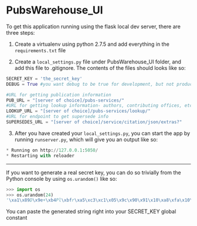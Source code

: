 PubsWarehouse_UI
================

To get this application running using the flask local dev server, there are three steps:

1. Create a virtualenv using python 2.7.5 and add everything in the `requirements.txt` file
 
2. Create a  `local_settings.py` file under PubsWarehouse_UI folder, and add this file to .gitignore.  The contents of the files should looks like so:

 ```python
 SECRET_KEY = 'the_secret_key'
 DEBUG = True #you want debug to be true for development, but not production

 #URL for getting publication information
 PUB_URL = "[server of choice]/pubs-services/"
 #URL for getting lookup information- authors, contributing offices, etc
 LOOKUP_URL = "[server of choice]/pubs-services/lookup/"
 #URL for endpoint to get supersede info
 SUPERSEDES_URL = "[server of choice]/service/citation/json/extras?"

 ```

3. After you have created your `local_settings.py`, you can start the app by running `runserver.py`, which will give you an output like so:

 ```python
 * Running on http://127.0.0.1:5050/
 * Restarting with reloader
 ```

---

If you want to generate a real secret key, you can do so trivially from the Python console by using `os.urandom()` like so:

```python
>>> import os
>>> os.urandom(24)
'\xa1\x89D\x9e+\xb4Pl\xbfr\xa5\xc3\xc1\x05\x9c\x90\x91\x10\xa8\xfa\x10\xe7r\x9e'

```
You can paste the generated string right into your SECRET_KEY global constant